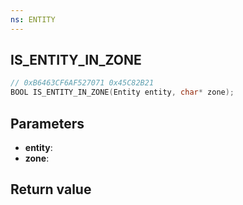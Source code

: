 ```yaml
---
ns: ENTITY
---
```

## IS_ENTITY_IN_ZONE

```c
// 0xB6463CF6AF527071 0x45C82B21
BOOL IS_ENTITY_IN_ZONE(Entity entity, char* zone);
```


## Parameters
* **entity**: 
* **zone**: 

## Return value
